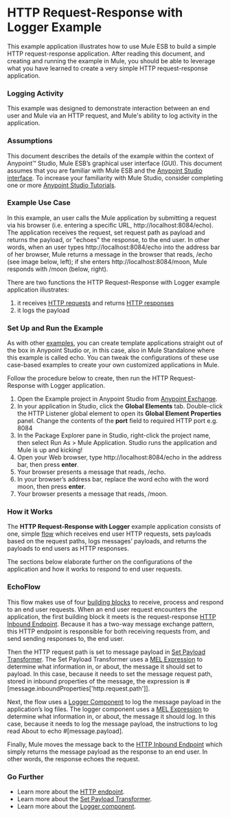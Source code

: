# HTTP Request-Response with Logger Example

This example application illustrates how to use Mule ESB to build a simple HTTP request-response application. After reading this document, and creating and running the example in Mule, you should be able to leverage what you have learned to create a very simple HTTP request-response application.

### Logging Activity

This example was designed to demonstrate interaction between an end user and Mule via an HTTP request, and Mule's ability to log activity in the application.

### Assumptions

This document describes the details of the example within the context of Anypoint™ Studio, Mule ESB’s graphical user interface (GUI). This document assumes that you are familiar with Mule ESB and the [Anypoint Studio interface](http://www.mulesoft.org/documentation/display/current/Anypoint+Studio+Essentials). To increase your familiarity with Mule Studio, consider completing one or more [Anypoint Studio Tutorials](http://www.mulesoft.org/documentation/display/current/Basic+Studio+Tutorial).

### Example Use Case

In this example, an user calls the Mule application by submitting a request via his browser (i.e. entering a specific URL, http://localhost:8084/echo). The application receives the request, set request path as payload and returns the payload, or "echoes" the response, to the end user. In other words, when an user types http://localhost:8084/echo into the address bar of her browser, Mule returns a message in the browser that reads, /echo (see image below, left); if she enters http://localhost:8084/moon, Mule responds with /moon (below, right).  

There are two functions the HTTP Request-Response with Logger example application illustrates:

1. it receives [HTTP requests](http://en.wikipedia.org/wiki/Hypertext_Transfer_Protocol#Request_message) and returns [HTTP responses](http://en.wikipedia.org/wiki/Hypertext_Transfer_Protocol#Response_message)
2. it logs the payload

### Set Up and Run the Example

As with other [examples](https://www.mulesoft.com/exchange#!/?types=example), you can create template applications straight out of the box in Anypoint Studio or, in this case, also in Mule Standalone where this example is called echo. You can tweak the configurations of these use case-based examples to create your own customized applications in Mule.

Follow the procedure below to create, then run the HTTP Request-Response with Logger application.

1. Open the Example project in Anypoint Studio from [Anypoint Exchange](http://www.mulesoft.org/documentation/display/current/Anypoint+Exchange).
2. In your application in Studio, click the **Global Elements** tab. Double-click the HTTP Listener global element to open its **Global Element Properties** panel. Change the contents of the **port** field to required HTTP port e.g. 8084
3. In the Package Explorer pane in Studio, right-click the project name, then select Run As > Mule Application. Studio runs the application and Mule is up and kicking!
4. Open your Web browser, type http://localhost:8084/echo in the address bar, then press **enter**.
5. Your browser presents a message that reads, /echo.
6. In your browser’s address bar, replace the word echo with the word moon, then press **enter**.
7. Your browser presents a message that reads, /moon.

### How it Works

The **HTTP Request-Response with Logger** example application consists of one, simple [flow](http://www.mulesoft.org/documentation/display/current/Mule+Application+Architecture) which receives end user HTTP requests, sets payloads based on the request paths, logs messages’ payloads, and returns the payloads to end users as HTTP responses.

The sections below elaborate further on the configurations of the application and how it works to respond to end user requests.

### EchoFlow

This flow makes use of four [building blocks](http://www.mulesoft.org/documentation/display/current/Elements+in+a+Mule+Flow) to receive, process and respond to an end user requests. When an end user request encounters the application, the first building block it meets is the request-response [HTTP Inbound Endpoint](http://www.mulesoft.org/documentation/display/current/HTTP+Connector). Because it has a two-way message exchange pattern, this HTTP endpoint is responsible for both receiving requests from, and send sending responses to, the end user.

Then the HTTP request path is set to message payload in [Set Payload Transformer](http://www.mulesoft.org/documentation/display/current/Set+Payload+Transformer+Reference). The Set Payload Transformer uses a [MEL Expression](http://www.mulesoft.org/documentation/display/current/Mule+Expression+Language+MEL) to determine what information in, or about, the message it should set to payload. In this case, because it needs to set the message request path, stored in inbound properties of the message, the expression is #[message.inboundProperties['http.request.path']].

Next, the flow uses a [Logger Component](http://www.mulesoft.org/documentation/display/current/Logger+Component+Reference) to log the message payload in the application’s log files. The logger component uses a [MEL Expression](http://www.mulesoft.org/documentation/display/current/Mule+Expression+Language+MEL) to determine what information in, or about, the message it should log. In this case, because it needs to log the message payload, the instructions to log read About to echo #[message.payload]. 

Finally, Mule moves the message back to the [HTTP Inbound Endpoint](http://www.mulesoft.org/documentation/display/current/HTTP+Connector) which simply returns the message payload as the response to an end user. In other words, the response echoes the request.

### Go Further

- Learn more about the [HTTP endpoint](http://www.mulesoft.org/documentation/display/current/HTTP+Connector).
- Learn more about the [Set Payload Transformer](http://www.mulesoft.org/documentation/display/current/Set+Payload+Transformer+Reference).
- Learn more about the [Logger component](http://www.mulesoft.org/documentation/display/current/Logger+Component+Reference).